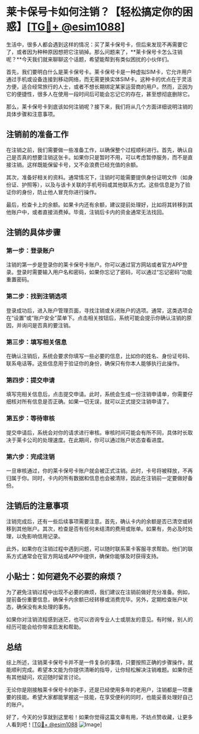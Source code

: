 # 莱卡保号卡如何注销？【轻松搞定你的困惑】[[TG💪+ @esim1088](https://t.me/s/esim1088)]

生活中，很多人都会遇到这样的情况：买了莱卡保号卡，但后来发现不再需要它了，或者因为种种原因想把它注销掉。那么问题来了，**莱卡保号卡怎么注销呢？**今天我们就来聊聊这个话题，希望能帮到有类似困扰的小伙伴们。

首先，我们要明白什么是莱卡保号卡。莱卡保号卡是一种虚拟SIM卡，它允许用户通过手机或设备连接到移动网络，而无需更换实体SIM卡。这种卡的优点在于灵活方便，适合经常旅行的人士，或者不想长期绑定某家运营商的用户。然而，正因为它的便捷性，很多人在使用一段时间后可能会忘记它的存在，甚至想彻底删除它。

那么，莱卡保号卡到底该如何注销呢？接下来，我们将从几个方面详细说明注销的具体步骤和注意事项。

## 注销前的准备工作

在注销之前，我们需要做一些准备工作，以确保整个过程顺利进行。首先，确认自己是否真的想要注销这张卡。如果你只是暂时不用，可以考虑暂停服务，而不是直接注销。这样既能保留卡号，又不会浪费已经充值的余额。

其次，准备好相关的资料。通常情况下，注销时可能需要提供身份证明文件（如身份证、护照等），以及与该卡关联的手机号码或其他联系方式。这些信息是为了验证你的身份，防止他人冒充你进行操作。

最后，检查卡上的余额。如果卡内还有余额，建议提前处理好，比如将其转移到其他账户中，或者直接消费掉。毕竟，注销后卡内的资金通常无法找回。

## 注销的具体步骤

### 第一步：登录账户

注销的第一步是登录你的莱卡保号卡账户。你可以通过官方网站或者官方APP登录。登录时需要输入用户名和密码，如果你忘记了密码，可以通过“忘记密码”功能重置密码。

### 第二步：找到注销选项

登录成功后，进入账户管理页面，寻找注销或关闭账户的选项。通常，这类选项会在“设置”或“账户安全”菜单下。点击相关按钮后，系统可能会提示你确认注销的原因，并询问是否真的要注销。

### 第三步：填写相关信息

在确认注销后，系统会要求你填写一些必要的信息，比如你的姓名、身份证号码、联系电话等。这些信息用于验证你的身份，确保只有你本人能够执行此操作。

### 第四步：提交申请

填写完相关信息后，点击提交申请。此时，系统会生成一份注销申请单，你需要仔细核对所有信息是否正确。如果一切无误，就可以正式提交注销申请了。

### 第五步：等待审核

提交申请后，系统会对你的请求进行审核。审核时间可能会有所不同，具体时长取决于莱卡公司的处理速度。在此期间，你可以通过账户状态查看进度。

### 第六步：完成注销

一旦审核通过，你的莱卡保号卡账户就会被正式注销。此时，卡号将被释放，不再归属于你。同时，卡内的所有数据和信息也会被清除，因此在注销前一定要做好备份。

## 注销后的注意事项

注销完成后，还有一些后续事项需要注意。首先，确认卡内的余额是否已清空或转移到其他账户。其次，检查是否有任何未结清的费用或账单。如果有，务必及时处理，以免影响信用记录。

此外，如果你在注销过程中遇到问题，可以随时联系莱卡客服寻求帮助。他们的联系方式通常会在官方网站或APP中提供，确保你能够及时获得支持。

## 小贴士：如何避免不必要的麻烦？

为了避免注销过程中出现不必要的麻烦，我们建议在注销前做好充分准备。例如，提前备份重要信息，确保卡内余额已经转移或消费完毕。另外，定期检查账户状态，确保没有未处理的事务。

如果你对注销流程感到迷茫，也可以咨询专业人士或朋友的意见。有时候，别人的经历可能会给你带来启发和帮助。

## 总结

综上所述，注销莱卡保号卡并不是一件复杂的事情，只要按照正确的步骤操作，就能顺利完成。希望本文能为你提供清晰的指导，让你轻松解决注销难题。如果你还有其他疑问，欢迎随时留言讨论。

无论你是刚接触莱卡保号卡的新手，还是已经使用多年的老用户，注销都是一项重要的技能。希望大家都能掌握这一技能，在享受便利的同时，也能妥善处理好自己的账户。

好了，今天的分享就到这里啦！如果你觉得这篇文章有用，不妨点赞收藏，让更多人看到吧！[[TG💪+ @esim1088](https://t.me/s/esim1088) ![Image](https://i.postimg.cc/4NQfJmqS/Snipaste-2025-05-13-00-14-12.png)]